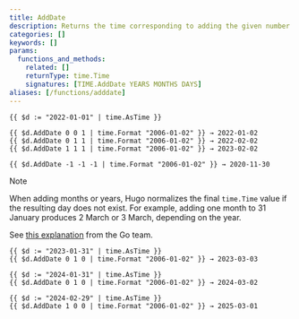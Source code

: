 ```yaml
---
title: AddDate
description: Returns the time corresponding to adding the given number of years, months, and days to the given time.Time value.
categories: []
keywords: []
params:
  functions_and_methods:
    related: []
    returnType: time.Time
    signatures: [TIME.AddDate YEARS MONTHS DAYS]
aliases: [/functions/adddate]
---
```


```go-html-template
{{ $d := "2022-01-01" | time.AsTime }}

{{ $d.AddDate 0 0 1 | time.Format "2006-01-02" }} → 2022-01-02
{{ $d.AddDate 0 1 1 | time.Format "2006-01-02" }} → 2022-02-02
{{ $d.AddDate 1 1 1 | time.Format "2006-01-02" }} → 2023-02-02

{{ $d.AddDate -1 -1 -1 | time.Format "2006-01-02" }} → 2020-11-30
```

> [!note]
> When adding months or years, Hugo normalizes the final `time.Time` value if the resulting day does not exist. For example, adding one month to 31 January produces 2 March or 3 March, depending on the year.
>
> See [this explanation](https://github.com/golang/go/issues/31145#issuecomment-479067967) from the Go team.

```go-html-template
{{ $d := "2023-01-31" | time.AsTime }}
{{ $d.AddDate 0 1 0 | time.Format "2006-01-02" }} → 2023-03-03

{{ $d := "2024-01-31" | time.AsTime }}
{{ $d.AddDate 0 1 0 | time.Format "2006-01-02" }} → 2024-03-02

{{ $d := "2024-02-29" | time.AsTime }}
{{ $d.AddDate 1 0 0 | time.Format "2006-01-02" }} → 2025-03-01
```

